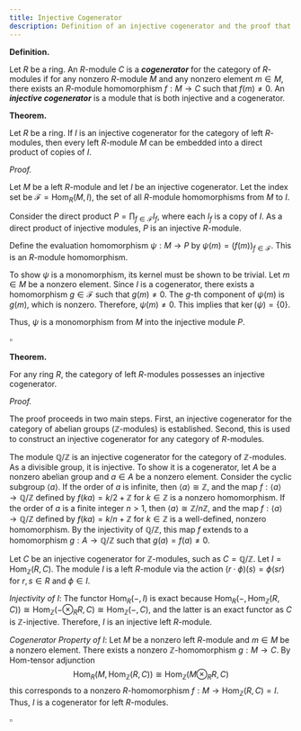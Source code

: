 ```yaml
---
title: Injective Cogenerator
description: Definition of an injective cogenerator and the proof that every module can be embedded into a product of copies of an injective cogenerator.
---
```


**Definition.**

Let $R$ be a ring. An $R$-module $C$ is a **_cogenerator_** for the category of $R$-modules if for any nonzero $R$-module $M$ and any nonzero element $m \in M$, there exists an $R$-module homomorphism $f: M \to C$ such that $f(m) \neq 0$. An **_injective cogenerator_** is a module that is both injective and a cogenerator.

**Theorem.**

Let $R$ be a ring. If $I$ is an injective cogenerator for the category of left $R$-modules, then every left $R$-module $M$ can be embedded into a direct product of copies of $I$.

_Proof._

Let $M$ be a left $R$-module and let $I$ be an injective cogenerator. Let the index set be $\mathcal{F} = \operatorname{Hom}_R(M, I)$, the set of all $R$-module homomorphisms from $M$ to $I$.

Consider the direct product $P = \prod_{f \in \mathcal{F}} I_f$, where each $I_f$ is a copy of $I$. As a direct product of injective modules, $P$ is an injective $R$-module.

Define the evaluation homomorphism $\psi: M \to P$ by $\psi(m) = (f(m))_{f \in \mathcal{F}}$. This is an $R$-module homomorphism.

To show $\psi$ is a monomorphism, its kernel must be shown to be trivial. Let $m \in M$ be a nonzero element. Since $I$ is a cogenerator, there exists a homomorphism $g \in \mathcal{F}$ such that $g(m) \neq 0$. The $g$-th component of $\psi(m)$ is $g(m)$, which is nonzero. Therefore, $\psi(m) \neq 0$. This implies that $\operatorname{ker}(\psi) = \{0\}$.

Thus, $\psi$ is a monomorphism from $M$ into the injective module $P$.

$\square$

**Theorem.**

For any ring $R$, the category of left $R$-modules possesses an injective cogenerator.

_Proof._

The proof proceeds in two main steps. First, an injective cogenerator for the category of abelian groups ($\mathbb{Z}$-modules) is established. Second, this is used to construct an injective cogenerator for any category of $R$-modules.

The module $\mathbb{Q}/\mathbb{Z}$ is an injective cogenerator for the category of $\mathbb{Z}$-modules. As a divisible group, it is injective. To show it is a cogenerator, let $A$ be a nonzero abelian group and $a \in A$ be a nonzero element. Consider the cyclic subgroup $\langle a \rangle$. If the order of $a$ is infinite, then $\langle a \rangle \cong \mathbb{Z}$, and the map $f: \langle a \rangle \to \mathbb{Q}/\mathbb{Z}$ defined by $f(ka) = k/2 + \mathbb{Z}$ for $k \in \mathbb{Z}$ is a nonzero homomorphism. If the order of $a$ is a finite integer $n > 1$, then $\langle a \rangle \cong \mathbb{Z}/n\mathbb{Z}$, and the map $f: \langle a \rangle \to \mathbb{Q}/\mathbb{Z}$ defined by $f(ka) = k/n + \mathbb{Z}$ for $k \in \mathbb{Z}$ is a well-defined, nonzero homomorphism. By the injectivity of $\mathbb{Q}/\mathbb{Z}$, this map $f$ extends to a homomorphism $g: A \to \mathbb{Q}/\mathbb{Z}$ such that $g(a) = f(a) \neq 0$.

Let $C$ be an injective cogenerator for $\mathbb{Z}$-modules, such as $C = \mathbb{Q}/\mathbb{Z}$. Let $I = \operatorname{Hom}_{\mathbb{Z}}(R, C)$. The module $I$ is a left $R$-module via the action $(r \cdot \phi)(s) = \phi(sr)$ for $r, s \in R$ and $\phi \in I$.

_Injectivity of $I$_: The functor $\operatorname{Hom}_R(-, I)$ is exact because $\operatorname{Hom}_R(-, \operatorname{Hom}_{\mathbb{Z}}(R, C)) \cong \operatorname{Hom}_{\mathbb{Z}}(- \otimes_R R, C) \cong \operatorname{Hom}_{\mathbb{Z}}(-, C)$, and the latter is an exact functor as $C$ is $\mathbb{Z}$-injective. Therefore, $I$ is an injective left $R$-module.

_Cogenerator Property of $I$_: Let $M$ be a nonzero left $R$-module and $m \in M$ be a nonzero element. There exists a nonzero $\mathbb{Z}$-homomorphism $g: M \to C$. By Hom-tensor adjunction
$$
\operatorname{Hom}_R(M, \operatorname{Hom}_{\mathbb{Z}}(R, C)) \cong \operatorname{Hom}_{\mathbb{Z}}(M \otimes_R R, C)
$$
this corresponds to a nonzero $R$-homomorphism $f: M \to \operatorname{Hom}_{\mathbb{Z}}(R, C) = I$. Thus, $I$ is a cogenerator for left $R$-modules.

$\square$
